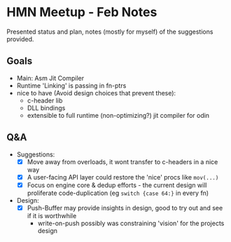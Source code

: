# HMN Meetup - Feb Notes

Presented status and plan, notes (mostly for myself) of the suggestions provided. 

## Goals

 - Main: Asm Jit Compiler
 - Runtime 'Linking' is passing in fn-ptrs
 - nice to have (Avoid design choices that prevent these):
   - c-header lib
   - DLL bindings
   - extensible to full runtime (non-optimizing?) jit compiler for odin

## Q&A
- Suggestions:
  - [X] Move away from overloads, it wont transfer to c-headers in a nice way
  - [X] A user-facing API layer could restore the 'nice' procs like `mov(...)`
  - [X] Focus on engine core & dedup efforts - the current design will proliferate code-duplication (eg `switch {case 64:}` in every fn)
- Design:
  - [X] Push-Buffer may provide insights in design, good to try out and see if it is worthwhile
    - write-on-push possibly was constraining 'vision' for the projects design
